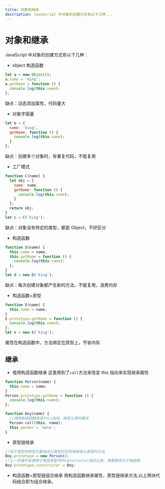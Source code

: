 ```yaml
---
title: 对象和继承
description: JavaScript 中对象的创建方式有以下几种...
---
```


# 对象和继承

JavaScript 中对象的创建方式有以下几种：

- object 构造函数

```js
let a = new Object();
a.name = 'king';
a.getName = function () {
  console.log(this.name);
};
```

缺点：动态添加属性，代码量大

- 对象字面量

```js
let b = {
  name: 'king',
  getName: function () {
    console.log(this.name);
  }
};
```

缺点：创建多个对象时，有重复代码，不能复用

- 工厂模式

```js
function C(name) {
  let obj = {
    name: name,
    getName: function () {
      console.log(this.name);
    }
  };
  return obj;
}
let c = C('king');
```

缺点：对象没有特定的类型，都是 Object，不好区分

- 构造函数

```js
function D(name) {
  this.name = name;
  this.getName = function () {
    console.log(this.name);
  };
}
let d = new D('king');
```

缺点：每次创建对象都产生新的方法，不能复用，浪费内存

- 构造函数+原型

```js
function E(name) {
  this.name = name;
}
E.prototype.getName = function () {
  console.log(this.name);
};
let e = new E('king');
```

属性在构造函数中，方法绑定在原型上，节省内存

## 继承

- 借用构造函数继承
  这里用到了`call`方法来改变 this 指向来实现继承属性

```js
function Person(name) {
  this.name = name;
}
Person.prototype.getName = function () {
  console.log(this.name);
};

function Boy(name) {
  //借用构造函数改变this指向，继承父类的属性
  Person.call(this, name);
  this.gender = 'male';
}
```

- 原型链继承

```js
//将子类型的原型对象指向父类型的实例来继承父类型的方法
Boy.prototype = new Person();
//上一步操作会使得子类型原型中的constructor指向父类，需要更改为子类函数
Boy.prototype.constructor = Boy;
```

- 构造函数+原型链组合继承
  用构造函数继承属性，原型链继承方法,以上两块代码结合即为组合继承。

